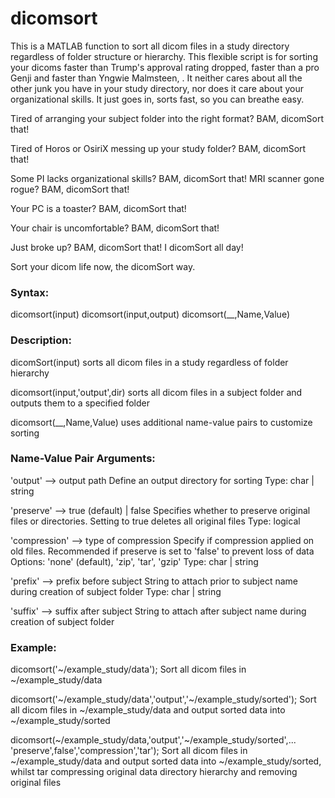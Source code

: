 # dicomsort
This is a MATLAB function to sort all dicom files in a study directory regardless of folder structure or hierarchy. This flexible script is for sorting your dicoms faster than Trump's approval rating dropped, faster than a pro Genji and faster than Yngwie Malmsteen, . It neither cares about all the other junk you have in your study directory, nor does it care about your organizational skills. It just goes in, sorts fast, so you can breathe easy.

Tired of arranging your subject folder into the right format? BAM, dicomSort that!

Tired of Horos or OsiriX messing up your study folder? BAM, dicomSort that!

Some PI lacks organizational skills? BAM, dicomSort that!
MRI scanner gone rogue? BAM, dicomSort that!

Your PC is a toaster? BAM, dicomSort that!

Your chair is uncomfortable? BAM, dicomSort that!

Just broke up? BAM, dicomSort that! I dicomSort all day!

Sort your dicom life now, the dicomSort way. 

  ### Syntax:
  dicomsort(input)
  dicomsort(input,output)
  dicomsort(__,Name,Value)

  ### Description:
  dicomSort(input) sorts all dicom files in a study regardless of folder
  hierarchy

  dicomsort(input,'output',dir) sorts all dicom files in a subject folder
  and outputs them to a specified folder

  dicomsort(__,Name,Value) uses additional name-value pairs to customize
  sorting

  ### Name-Value Pair Arguments:
  'output' --> output path
      Define an output directory for sorting
      Type: char | string

  'preserve' --> true (default) | false
      Specifies whether to preserve original files or directories.
      Setting to true deletes all original files
      Type: logical

  'compression' --> type of compression
      Specify if compression applied on old files. Recommended if
      preserve is set to 'false' to prevent loss of data
      Options: 'none' (default), 'zip', 'tar', 'gzip'
      Type: char | string

  'prefix' --> prefix before subject
      String to attach prior to subject name during creation of subject
      folder
      Type: char | string

  'suffix' --> suffix after subject
      String to attach after subject name during creation of subject
      folder

  ### Example:
  dicomsort('~/example_study/data');
      Sort all dicom files in ~/example_study/data

  dicomsort('~/example_study/data','output','~/example_study/sorted');
      Sort all dicom files in ~/example_study/data and output sorted data
      into ~/example_study/sorted

  dicomsort(~/example_study/data,'output','~/example_study/sorted',...
      'preserve',false','compression','tar');
      Sort all dicom files in ~/example_study/data and output sorted data
      into ~/example_study/sorted, whilst tar compressing original data
      directory hierarchy and removing original files
